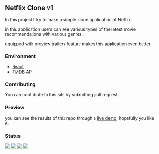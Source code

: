 ## Netflix Clone v1

In this project I try to make a simple clone application of Netflix.

in this application users can see various types of the latest movie
recommendations with various genres.

equipped with preview trailers feature makes this application even better.

### Environment

<ul>
  <li><a href="#" _target="blank">React</a></li>
  <li><a href="https://www.themoviedb.org/" _target="blank">TMDB API</a></li>
</ul>

### Contributing

You can contribute to this site by submitting pull request.

### Preview

you can see the results of this repo through a <a href="https://netflix-clone-v1-ec37d.web.app/">live demo</a>,
hopefully you like it.

### Status

<p>
  <a href="#" _target="blank">
    <img src="https://img.shields.io/badge/stages-development-informational">
  </a>
  <a href="#" _target="blank">
    <img src="https://img.shields.io/github/repo-size/novaardiansyah/react-movie-apps?label=size&color=informational" />
  </a>
  <a href="https://github.com/novaardiansyah/react-movie-apps/blob/netflix-clone-v1/LICENSE" _target="blank">
    <img src="https://img.shields.io/github/license/novaardiansyah/react-movie-apps?label=license&color=informational" />
  </a>
  <a href="https://github.com/novaardiansyah/react-movie-apps/commits/netflix-clone-v1" _target="blank">
    <img src="https://img.shields.io/github/last-commit/novaardiansyah/react-movie-apps/netflix-clone-v1?color=informational" />
  </a>
</p>

